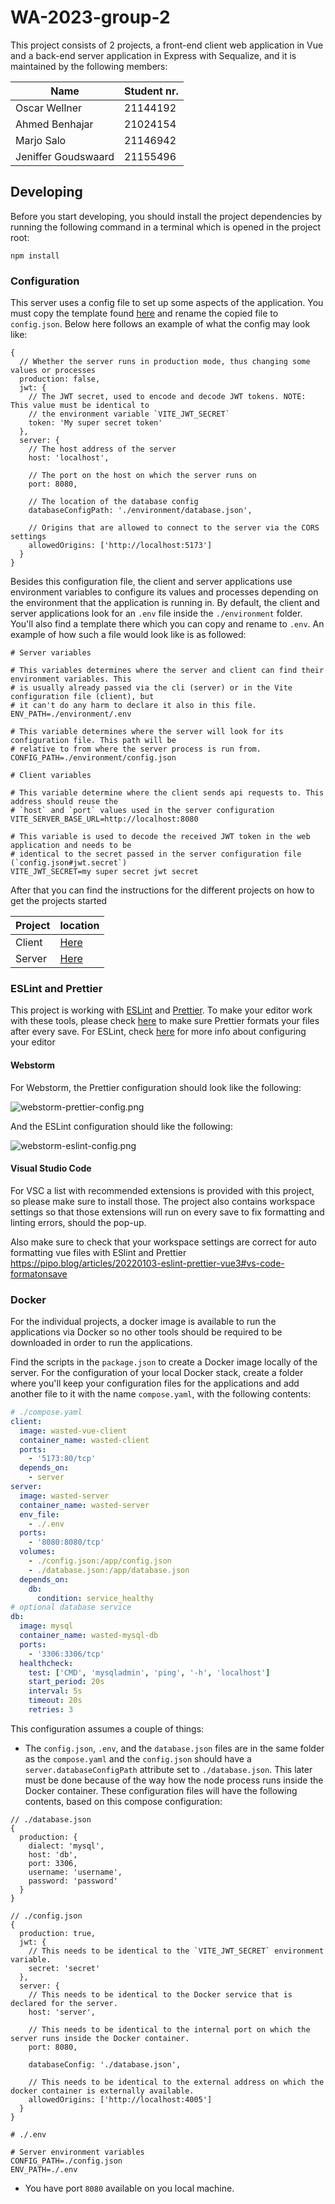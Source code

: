 # WA-2023-group-2

This project consists of 2 projects, a front-end client web application in Vue and a back-end server application in
Express with Sequalize, and it is maintained by the following members:

| Name                | Student nr. |
| ------------------- | ----------- |
| Oscar Wellner       | 21144192    |
| Ahmed Benhajar      | 21024154    |
| Marjo Salo          | 21146942    |
| Jeniffer Goudswaard | 21155496    |

## Developing

Before you start developing, you should install the project dependencies by running the following command in a terminal
which is opened in the project root:

```shell
npm install
```

### Configuration

This server uses a config file to set up some aspects of the application. You must copy the template
found [here](./environment/config-template.json) and rename the copied file to `config.json`.
Below here follows an example of what the config may look like:

```json5
{
  // Whether the server runs in production mode, thus changing some values or processes
  production: false,
  jwt: {
    // The JWT secret, used to encode and decode JWT tokens. NOTE: This value must be identical to
    // the environment variable `VITE_JWT_SECRET`
    token: 'My super secret token'
  },
  server: {
    // The host address of the server
    host: 'localhost',

    // The port on the host on which the server runs on
    port: 8080,

    // The location of the database config
    databaseConfigPath: './environment/database.json',

    // Origins that are allowed to connect to the server via the CORS settings
    allowedOrigins: ['http://localhost:5173']
  }
}
```

Besides this configuration file, the client and server applications use environment variables to
configure its values and processes depending on the environment that the application is running in.
By default, the client and server applications look for an `.env` file inside the `./environment`
folder. You'll also find a template there which you can copy and rename to `.env`. An example of
how such a file would look like is as followed:

```
# Server variables

# This variables determines where the server and client can find their environment variables. This
# is usually already passed via the cli (server) or in the Vite configuration file (client), but
# it can't do any harm to declare it also in this file.
ENV_PATH=./environment/.env

# This variable determines where the server will look for its configuration file. This path will be
# relative to from where the server process is run from.
CONFIG_PATH=./environment/config.json

# Client variables

# This variable determine where the client sends api requests to. This address should reuse the
# `host` and `port` values used in the server configuration
VITE_SERVER_BASE_URL=http://localhost:8080

# This variable is used to decode the received JWT token in the web application and needs to be
# identical to the secret passed in the server configuration file (`config.json#jwt.secret`)
VITE_JWT_SECRET=my super secret jwt secret

```

After that you can find the instructions for the different projects on how to get the projects started

| Project | location                          |
| ------- | --------------------------------- |
| Client  | [Here](packages/client/README.md) |
| Server  | [Here](packages/server/README.md) |

### ESLint and Prettier

This project is working with [ESLint](https://eslint.org/) and [Prettier](https://prettier.io/).
To make your editor work with these tools, please check [here](https://prettier.io/docs/en/editors.html) to make sure
Prettier formats your files after every save. For ESLint, check
[here](https://eslint.org/docs/latest/use/integrations#editors) for more info about configuring your editor

#### Webstorm

For Webstorm, the Prettier configuration should look like the following:

![webstorm-prettier-config.png](documentation/images/webstorm-prettier-config.png)

And the ESLint configuration should like the following:

![webstorm-eslint-config.png](documentation/images/webstorm-eslint-config.png)

#### Visual Studio Code

For VSC a list with recommended extensions is provided with this project, so please make sure to install those.
The project also contains workspace settings so that those extensions will run on every save to fix formatting and linting
errors, should the pop-up.

Also make sure to check that your workspace settings are correct for auto formatting vue files with ESlint and Prettier
https://pipo.blog/articles/20220103-eslint-prettier-vue3#vs-code-formatonsave

### Docker

For the individual projects, a docker image is available to run the applications via Docker so no other tools should be
required to be downloaded in order to run the applications.

Find the scripts in the `package.json` to create a Docker image locally of the server. For the configuration of your
local Docker stack, create a folder where you'll keep your configuration files for the applications and add another
file to it with the name `compose.yaml`, with the following contents:

```yaml
# ./compose.yaml
client:
  image: wasted-vue-client
  container_name: wasted-client
  ports:
    - '5173:80/tcp'
  depends_on:
    - server
server:
  image: wasted-server
  container_name: wasted-server
  env_file:
    - ./.env
  ports:
    - '8080:8080/tcp'
  volumes:
    - ./config.json:/app/config.json
    - ./database.json:/app/database.json
  depends_on:
    db:
      condition: service_healthy
# optional database service
db:
  image: mysql
  container_name: wasted-mysql-db
  ports:
    - '3306:3306/tcp'
  healthcheck:
    test: ['CMD', 'mysqladmin', 'ping', '-h', 'localhost']
    start_period: 20s
    interval: 5s
    timeout: 20s
    retries: 3
```

This configuration assumes a couple of things:

- The `config.json`, `.env`, and the `database.json` files are in the same folder as the `compose.yaml` and the `config.json`
  should have a `server.databaseConfigPath` attribute set to `./database.json`. This later must be done because of the way
  how the node process runs inside the Docker container.
  These configuration files will have the following contents, based on this compose configuration:

```json5
// ./database.json
{
  production: {
    dialect: 'mysql',
    host: 'db',
    port: 3306,
    username: 'username',
    password: 'password'
  }
}
```

```json5
// ./config.json
{
  production: true,
  jwt: {
    // This needs to be identical to the `VITE_JWT_SECRET` environment variable.
    secret: 'secret'
  },
  server: {
    // This needs to be identical to the Docker service that is declared for the server.
    host: 'server',

    // This needs to be identical to the internal port on which the server runs inside the Docker container.
    port: 8080,

    databaseConfig: './database.json',

    // This needs to be identical to the external address on which the docker container is externally available.
    allowedOrigins: ['http://localhost:4005']
  }
}
```

```
# ./.env

# Server environment variables
CONFIG_PATH=./config.json
ENV_PATH=./.env
```

- You have port `8080` available on you local machine.
